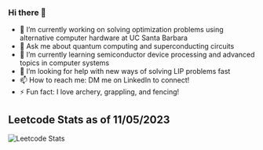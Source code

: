 ### Hi there 👋
- 🔭 I’m currently working on solving optimization problems using alternative computer hardware at UC Santa Barbara
- 💬 Ask me about quantum computing and superconducting circuits
- 🌱 I’m currently learning semiconductor device processing and advanced topics in computer systems
- 🤔 I’m looking for help with new ways of solving LIP problems fast
- 📫 How to reach me: DM me on LinkedIn to connect!
- ⚡ Fun fact: I love archery, grappling, and fencing!


## Leetcode Stats as of 11/05/2023
![Leetcode Stats](https://leetcard.jacoblin.cool/danielespo)
<!--
**danielespo/danielespo** is a ✨ _special_ ✨ repository because its `README.md` (this file) appears on your GitHub profile.

Here are some ideas to get you started:

- 🔭 I’m currently working on ...
- 🌱 I’m currently learning ...
- 👯 I’m looking to collaborate on ...
- 🤔 I’m looking for help with ...
- 💬 Ask me about ...
- 📫 How to reach me: ...
- 😄 Pronouns: ...
- ⚡ Fun fact: ...
-->
